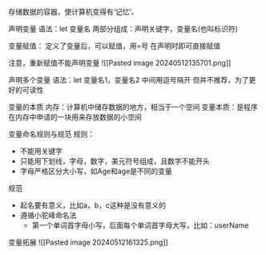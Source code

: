 存储数据的容器，使计算机变得有‘记忆’、

声明变量
语法：let 变量名
两部分组成：声明关键字，变量名(也叫标识符)

变量赋值：
定义了变量后，可以赋值，用=号
在声明时即可直接赋值

注意，重新赋值不能声明变量
![[Pasted image 20240512135701.png]]

声明多个变量
语法：let 变量名1，变量名2  中间用逗号隔开
但并不推荐，为了更好的可读性


变量的本质
内存：计算机中储存数据的地方，相当于一个空间
变量本质：是程序在内存中申请的一块用来存放数据的小空间


变量命名规则与规范
规则：
- 不能用关键字
- 只能用下划线，字母，数字，美元符号组成，且数字不能开头
- 字母严格区分大小写，如Age和age是不同的变量

规范
- 起名要有意义，比如a，b，c这种是没有意义的
- 遵循小驼峰命名法
   - 第一个单词首字母小写，后面每个单词首字母大写，比如：userName


变量拓展
![[Pasted image 20240512161325.png]]